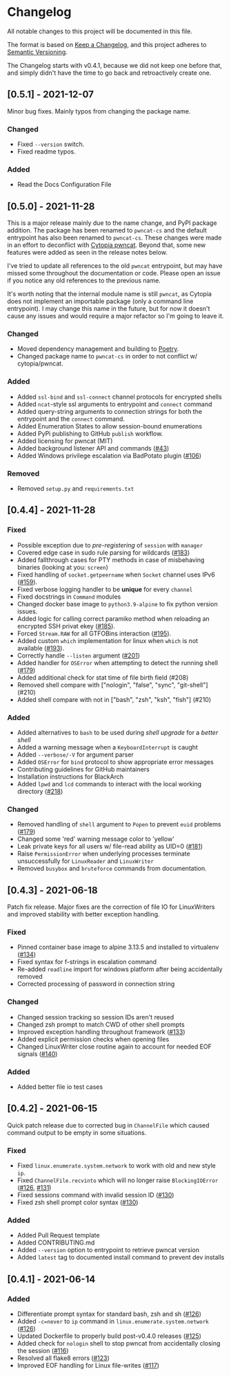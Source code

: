 # Changelog
All notable changes to this project will be documented in this file.

The format is based on [Keep a Changelog](https://keepachangelog.com/en/1.0.0/),
and this project adheres to [Semantic Versioning](https://semver.org/spec/v2.0.0.html).

The Changelog starts with v0.4.1, because we did not keep one before that,
and simply didn't have the time to go back and retroactively create one.

## [0.5.1] - 2021-12-07
Minor bug fixes. Mainly typos from changing the package name.

### Changed
- Fixed `--version` switch.
- Fixed readme typos.
### Added
- Read the Docs Configuration File

## [0.5.0] - 2021-11-28
This is a major release mainly due to the name change, and PyPI package addition.
The package has been renamed to `pwncat-cs` and the default entrypoint has also
been renamed to `pwncat-cs`. These changes were made in an effort to deconflict
with [Cytopia pwncat](https://pwncat.org/). Beyond that, some new features were
added as seen in the release notes below.

I've tried to update all references to the old `pwncat` entrypoint, but may have
missed some throughout the documentation or code. Please open an issue if you
notice any old references to the previous name.

It's worth noting that the internal module name is still `pwncat`, as Cytopia
does not implement an importable package (only a command line entrypoint). I may
change this name in the future, but for now it doesn't cause any issues and would
require a major refactor so I'm going to leave it.

### Changed
- Moved dependency management and building to [Poetry](https://python-poetry.org).
- Changed package name to `pwncat-cs` in order to not conflict w/ cytopia/pwncat.
### Added
- Added `ssl-bind` and `ssl-connect` channel protocols for encrypted shells
- Added `ncat`-style ssl arguments to entrypoint and `connect` command
- Added query-string arguments to connection strings for both the entrypoint
  and the `connect` command.
- Added Enumeration States to allow session-bound enumerations
- Added PyPi publishing to GitHub `publish` workflow.
- Added licensing for pwncat (MIT)
- Added background listener API and commands ([#43](https://github.com/calebstewart/pwncat/issues/43))
- Added Windows privilege escalation via BadPotato plugin ([#106](https://github.com/calebstewart/pwncat/issues/106))
### Removed
- Removed `setup.py` and `requirements.txt`

## [0.4.4] - 2021-11-28

### Fixed
- Possible exception due to _pre-registering_ of `session` with `manager`
- Covered edge case in sudo rule parsing for wildcards ([#183](https://github.com/calebstewart/pwncat/issue/183))
- Added fallthrough cases for PTY methods in case of misbehaving binaries (looking at you: `screen`)
- Fixed handling of `socket.getpeername` when `Socket` channel uses IPv6 ([#159](https://github.com/calebstewart/pwncat/issues/159)).
- Fixed verbose logging handler to be __unique__ for every `channel`
- Fixed docstrings in `Command` modules
- Changed docker base image to `python3.9-alpine` to fix python version issues.
- Added logic for calling correct paramiko method when reloading an encrypted SSH privat ekey ([#185](https://github.com/calebstewart/pwncat/issues/185)).
- Forced `Stream.RAW` for all GTFOBins interaction ([#195](https://github.com/calebstewart/pwncat/issues/195)).
- Added custom `which` implementation for linux when `which` is not available ([#193](https://github.com/calebstewart/pwncat/issues/193)).
- Correctly handle `--listen` argument ([#201](https://github.com/calebstewart/pwncat/issues/201))
- Added handler for `OSError` when attempting to detect the running shell ([#179](https://github.com/calebstewart/pwncat/issues/179))
- Added additional check for stat time of file birth field (#208)
- Removed shell compare with ["nologin", "false", "sync", "git-shell"] (#210)
- Added shell compare with not in ["bash", "zsh", "ksh", "fish"] (#210)
### Added
- Added alternatives to `bash` to be used during _shell upgrade_ for a _better shell_
- Added a warning message when a `KeyboardInterrupt` is caught
- Added `--verbose/-V` for argument parser
- Added `OSError` for `bind` protocol to show appropriate error messages
- Contributing guidelines for GitHub maintainers
- Installation instructions for BlackArch
- Added `lpwd` and `lcd` commands to interact with the local working directory ([#218](https://github.com/calebstewart/pwncat/issues/218))
### Changed
- Removed handling of `shell` argument to `Popen` to prevent `euid` problems ([#179](https://github.com/calebstewart/pwncat/issues/179))
- Changed some 'red' warning message color to 'yellow'
- Leak private keys for all users w/ file-read ability as UID=0 ([#181](https://github.com/calebstewart/pwncat/issues/181))
- Raise `PermissionError` when underlying processes terminate unsuccessfully for `LinuxReader` and `LinuxWriter`
- Removed `busybox` and `bruteforce` commands from documentation.

## [0.4.3] - 2021-06-18
Patch fix release. Major fixes are the correction of file IO for LinuxWriters and
improved stability with better exception handling.

### Fixed
- Pinned container base image to alpine 3.13.5 and installed to virtualenv ([#134](https://github.com/calebstewart/pwncat/issues/134))
- Fixed syntax for f-strings in escalation command
- Re-added `readline` import for windows platform after being accidentally removed
- Corrected processing of password in connection string
### Changed
- Changed session tracking so session IDs aren't reused
- Changed zsh prompt to match CWD of other shell prompts
- Improved exception handling throughout framework ([#133](https://github.com/calebstewart/pwncat/issues/133))
- Added explicit permission checks when opening files
- Changed LinuxWriter close routine again to account for needed EOF signals ([#140](https://github.com/calebstewart/pwncat/issues/140))
### Added
- Added better file io test cases

## [0.4.2] - 2021-06-15
Quick patch release due to corrected bug in `ChannelFile` which caused command
output to be empty in some situations.

### Fixed
- Fixed `linux.enumerate.system.network` to work with old and new style `ip`.
- Fixed `ChannelFile.recvinto` which will no longer raise `BlockingIOError` ([#126](https://github.com/calebstewart/pwncat/issues/126), [#131](https://github.com/calebstewart/pwncat/issues/131))
- Fixed sessions command with invalid session ID ([#130](https://github.com/calebstewart/pwncat/issues/130))
- Fixed zsh shell prompt color syntax ([#130](https://github.com/calebstewart/pwncat/issues/130))
### Added
- Added Pull Request template
- Added CONTRIBUTING.md
- Added `--version` option to entrypoint to retrieve pwncat version
- Added `latest` tag to documented install command to prevent dev installs

## [0.4.1] - 2021-06-14
### Added
- Differentiate prompt syntax for standard bash, zsh and sh ([#126](https://github.com/calebstewart/pwncat/issues/126))
- Added `-c=never` to `ip` command in `linux.enumerate.system.network`
  ([#126](https://github.com/calebstewart/pwncat/issues/126))
- Updated Dockerfile to properly build post-v0.4.0 releases ([#125](https://github.com/calebstewart/pwncat/issues/125))
- Added check for `nologin` shell to stop pwncat from accidentally
  closing the session ([#116](https://github.com/calebstewart/pwncat/issues/116))
- Resolved all flake8 errors ([#123](https://github.com/calebstewart/pwncat/issues/123))
- Improved EOF handling for Linux file-writes ([#117](https://github.com/calebstewart/pwncat/issues/117))
